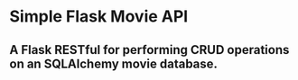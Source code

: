 # Simple Flask Movie API

## A Flask RESTful for performing CRUD operations on an SQLAlchemy movie database.